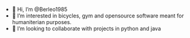 - 👋 Hi, I’m @Berleo1985
- 👀 I’m interested in bicycles, gym and opensource software meant for humaniterian purposes.
- 💞️ I’m looking to collaborate with projects in python and java

<!---
Berleo1985/Berleo1985 is a ✨ special ✨ repository because its `README.md` (this file) appears on your GitHub profile.
You can click the Preview link to take a look at your changes.
--->
